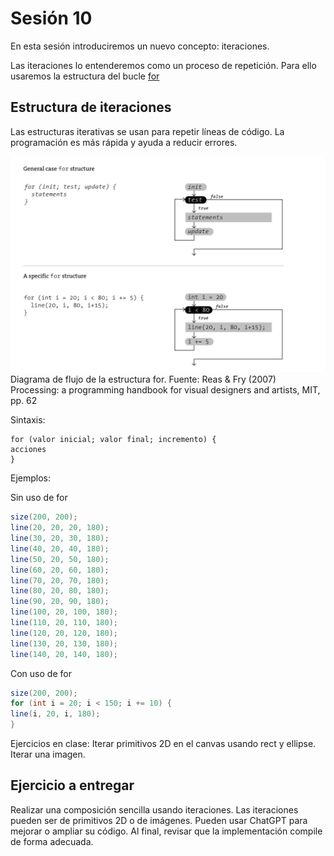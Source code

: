 # Sesión 10

En esta sesión introduciremos un nuevo concepto: iteraciones. 

Las iteraciones lo entenderemos como un proceso de repetición. Para ello usaremos la estructura del bucle [for](https://processing.org/reference/for.html)

## Estructura de iteraciones

Las estructuras iterativas se usan para repetir líneas de código. La programación es más rápida y ayuda a reducir errores.  

![Diagrama flujo for](/img/for-diagram.png)  
Diagrama de flujo de la estructura for. Fuente: Reas & Fry (2007) Processing: a programming handbook for visual designers and artists, MIT, pp. 62 

Sintaxis: 
```
for (valor inicial; valor final; incremento) {
acciones
}
```

Ejemplos:

Sin uso de for
```java
size(200, 200);
line(20, 20, 20, 180);
line(30, 20, 30, 180);
line(40, 20, 40, 180);
line(50, 20, 50, 180);
line(60, 20, 60, 180);
line(70, 20, 70, 180);
line(80, 20, 80, 180);
line(90, 20, 90, 180);
line(100, 20, 100, 180);
line(110, 20, 110, 180);
line(120, 20, 120, 180);
line(130, 20, 130, 180);
line(140, 20, 140, 180);
```

Con uso de for

```java
size(200, 200);
for (int i = 20; i < 150; i += 10) {
line(i, 20, i, 180);
}
```

Ejercicios en clase:
Iterar primitivos 2D en el canvas usando rect y ellipse. 
Iterar una imagen.


## Ejercicio a entregar

Realizar una composición sencilla usando iteraciones. Las iteraciones pueden ser de primitivos 2D o de imágenes. Pueden usar ChatGPT para mejorar o ampliar su código. Al final, revisar que la implementación compile de forma adecuada.
